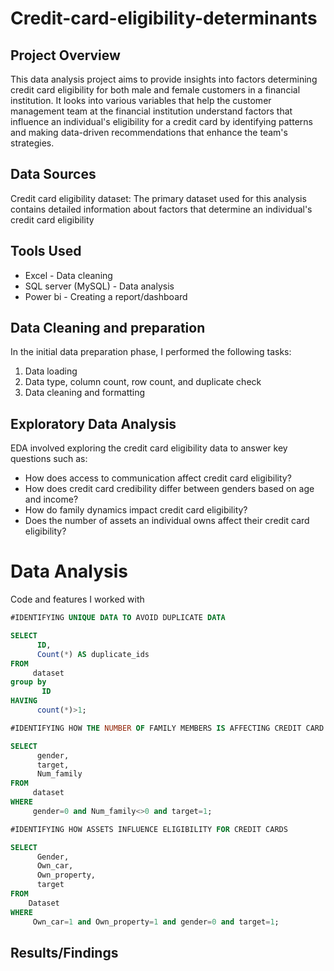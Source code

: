 # Credit-card-eligibility-determinants

## Project Overview

This data analysis project aims to provide insights into factors determining credit card eligibility for both male and female customers in a financial institution. It looks into various variables that help the customer management team at the financial institution understand factors that influence an individual's eligibility for a credit card by identifying patterns and making data-driven recommendations that enhance the team's strategies.

## Data Sources

Credit card eligibility dataset: The primary dataset used for this analysis contains detailed information about factors that determine an individual's credit card eligibility

## Tools Used

- Excel - Data cleaning
- SQL server (MySQL) - Data analysis
- Power bi - Creating a report/dashboard

## Data Cleaning and preparation

In the initial data preparation phase, I performed the following tasks:
1. Data loading
2. Data type, column count, row count, and duplicate check
3. Data cleaning and formatting

## Exploratory Data Analysis

EDA involved exploring the credit card eligibility data to answer key questions such as:

- How does access to communication affect credit card eligibility?
- How does credit card credibility differ between genders based on age and income?
- How do family dynamics impact credit card eligibility?
- Does the number of assets an individual owns affect their credit card eligibility?

# Data Analysis

Code and features I worked with

```SQL
#IDENTIFYING UNIQUE DATA TO AVOID DUPLICATE DATA

SELECT
      ID,
      Count(*) AS duplicate_ids
FROM
     dataset
group by
       ID
HAVING
      count(*)>1;

#IDENTIFYING HOW THE NUMBER OF FAMILY MEMBERS IS AFFECTING CREDIT CARD ELIGIBILITY FOR  MALE AND FEMALE

SELECT
      gender,
      target,
      Num_family
FROM
     dataset
WHERE
     gender=0 and Num_family<>0 and target=1;

#IDENTIFYING HOW ASSETS INFLUENCE ELIGIBILITY FOR CREDIT CARDS

SELECT
      Gender,
      Own_car,
      Own_property,
      target
FROM
    Dataset
WHERE
     Own_car=1 and Own_property=1 and gender=0 and target=1;

```

## Results/Findings

